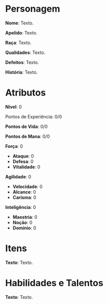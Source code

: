 # Personagem

**Nome**: Texto.

**Apelido**: Texto.

**Raça**: Texto.

**Qualidades**: Texto.

**Defeitos**: Texto.

**História**: Texto.

# Atributos

**Nível**: 0

Pontos de Experiência: 0/0

**Pontos de Vida**: 0/0

**Pontos de Mana**: 0/0

**Força**: 0

* **Ataque**: 0
* **Defesa**: 0
* **Vitalidade**: 0

**Agilidade**: 0

* **Velocidade**: 0
* **Alcance**: 0
* **Carisma**: 0

**Inteligência**: 0

* **Maestria**: 0
* **Noção**: 0
* **Domínio**: 0

# Itens

**Texto**: Texto.

# Habilidades e Talentos

**Texto**: Texto.